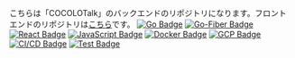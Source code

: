 こちらは「COCOLOTalk」のバックエンドのリポジトリになります。フロントエンドのリポジトリは<a href="https://github.com/KeitaShimura/SadAppClient">こちら</a>です。
[![Go Badge](https://img.shields.io/badge/-Go-00ADD8.svg?logo=go&style=flat-square&logoColor=white)](https://golang.org/)
[![Go-Fiber Badge](https://img.shields.io/badge/-Go_Fiber-88C0D0.svg?logo=gofiber&style=flat-square&logoColor=white)](https://gofiber.io/)
[![React Badge](https://img.shields.io/badge/-React-61DAFB.svg?logo=react&style=flat-square&logoColor=white)](https://reactjs.org/)
[![JavaScript Badge](https://img.shields.io/badge/-JavaScript-F7DF1E.svg?logo=javascript&style=flat-square&logoColor=black)](https://developer.mozilla.org/en-US/docs/Web/JavaScript)
[![Docker Badge](https://img.shields.io/badge/-Docker-2496ED.svg?logo=docker&style=flat-square&logoColor=white)](https://www.docker.com/)
[![GCP Badge](https://img.shields.io/badge/-Google_Cloud-4285F4.svg?logo=google-cloud&style=flat-square&logoColor=white)](https://cloud.google.com/)
[![CI/CD Badge](https://img.shields.io/badge/-CI%2FCD-2088FF.svg?style=flat-square)](https://www.atlassian.com/continuous-delivery/principles/continuous-integration-vs-delivery-vs-deployment)
[![Test Badge](https://img.shields.io/badge/-Test-00BFFF.svg?logo=testinglibrary&style=flat-square&logoColor=white)](https://example.com/)
